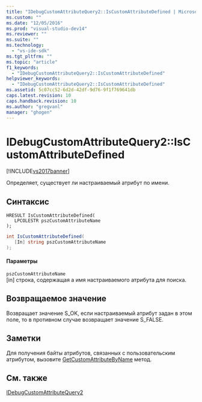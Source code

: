 ```yaml
---
title: "IDebugCustomAttributeQuery2::IsCustomAttributeDefined | Microsoft Docs"
ms.custom: ""
ms.date: "12/05/2016"
ms.prod: "visual-studio-dev14"
ms.reviewer: ""
ms.suite: ""
ms.technology: 
  - "vs-ide-sdk"
ms.tgt_pltfrm: ""
ms.topic: "article"
f1_keywords: 
  - "IDebugCustomAttributeQuery2::IsCustomAttributeDefined"
helpviewer_keywords: 
  - "IDebugCustomAttributeQuery2::IsCustomAttributeDefined"
ms.assetid: 5c07cc52-6d2d-42df-9d76-9f1f769641db
caps.latest.revision: 10
caps.handback.revision: 10
ms.author: "gregvanl"
manager: "ghogen"
---
```

# IDebugCustomAttributeQuery2::IsCustomAttributeDefined
[!INCLUDE[vs2017banner](../../../code-quality/includes/vs2017banner.md)]

Определяет, существует ли настраиваемый атрибут по имени.  
  
## Синтаксис  
  
```cpp#  
HRESULT IsCustomAttributeDefined(   
   LPCOLESTR pszCustomAttributeName  
);  
```  
  
```c#  
int IsCustomAttributeDefined(  
   [In] string pszCustomAttributeName  
);  
```  
  
#### Параметры  
 `pszCustomAttributeName`  
 \[in\] строка, содержащая а имя настраиваемого атрибута для поиска.  
  
## Возвращаемое значение  
 Возвращает значение S\_OK, если настраиваемый атрибут задан в этом поле, то в противном случае возвращает значение S\_FALSE.  
  
## Заметки  
 Для получения байты атрибутов, связанных с пользовательским атрибутом, вызовите [GetCustomAttributeByName](../Topic/IDebugCustomAttributeQuery2::GetCustomAttributeByName.md) метод.  
  
## См. также  
 [IDebugCustomAttributeQuery2](../../../extensibility/debugger/reference/idebugcustomattributequery2.md)